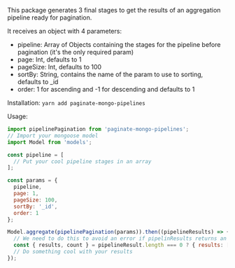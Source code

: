 This package generates 3 final stages to get the results of an aggregation pipeline ready for pagination.

It receives an object with 4 parameters: 
  - pipeline: Array of Objects containing the stages for the pipeline before pagination (it's the only required param)
  - page: Int, defaults to 1 
  - pageSize: Int, defaults to 100 
  - sortBy: String, contains the name of the param to use to sorting, defaults to _id
  - order: 1 for ascending and -1 for descending and defaults to 1

Installation: `yarn add paginate-mongo-pipelines`

Usage:
```js
import pipelinePagination from 'paginate-mongo-pipelines';
// Import your mongoose model
import Model from 'models';

const pipeline = [
  // Put your cool pipeline stages in an array
];

const params = {
  pipeline,
  page: 1,
  pageSize: 100,
  sortBy: '_id',
  order: 1
};

Model.aggregate(pipelinePagination(params)).then((pipelineResults) => {
  // We need to do this to avoid an error if pipelinResults returns an empty array
  const { results, count } = pipelineResult.length === 0 ? { results: [], count: 0 } : pipelineResult[0];
  // Do something cool with your results
});
```